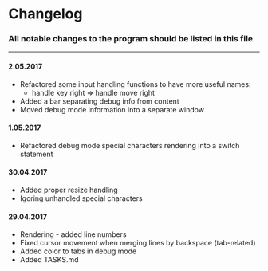 # Changelog

### All notable changes to the program should be listed in this file

---

#### 2.05.2017

* Refactored some input handling functions to have more useful names:
	* handle key right => handle move right 
* Added a bar separating debug info from content
* Moved debug mode information into a separate window

#### 1.05.2017

* Refactored debug mode special characters rendering into a switch statement

#### 30.04.2017

* Added proper resize handling
* Igoring unhandled special characters

#### 29.04.2017

* Rendering - added line numbers
* Fixed cursor movement when merging lines by backspace (tab-related)
* Added color to tabs in debug mode
* Added TASKS.md
